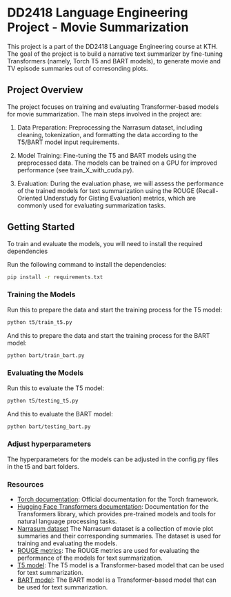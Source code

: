 # DD2418 Language Engineering Project - Movie Summarization

This project is a part of the DD2418 Language Engineering course at KTH. The goal of the project is to build a narrative text summarizer by fine-tuning Transformers (namely, Torch T5 and BART models), to generate movie and TV episode summaries out of corresonding plots.

## Project Overview

The project focuses on training and evaluating Transformer-based models for movie summarization. The main steps involved in the project are:

1. Data Preparation: Preprocessing the Narrasum dataset, including cleaning, tokenization, and formatting the data according to the T5/BART model input requirements.

2. Model Training: Fine-tuning the T5 and BART models using the preprocessed data. The models can be trained on a GPU for improved performance (see train_X_with_cuda.py).

3. Evaluation: During the evaluation phase, we will assess the performance of the trained models for text summarization using the ROUGE (Recall-Oriented Understudy for Gisting Evaluation) metrics, which are commonly used for evaluating summarization tasks.

## Getting Started
To train and evaluate the models, you will need to install the required dependencies

Run the following command to install the dependencies:
``` bash
pip install -r requirements.txt
```

### Training the Models
Run this to prepare the data and start the training process for the T5 model:

``` bash
python t5/train_t5.py
```

And this to prepare the data and start the training process for the BART model:

``` bash
python bart/train_bart.py
```

### Evaluating the Models
Run this to evaluate the T5 model:

``` bash
python t5/testing_t5.py
```

And this to evaluate the BART model:

``` bash
python bart/testing_bart.py
```

### Adjust hyperparameters
The hyperparameters for the models can be adjusted in the config.py files in the t5 and bart folders.



### Resources
- [Torch documentation](https://pytorch.org/docs/stable/index.html): Official documentation for the Torch framework.
- [Hugging Face Transformers documentation](https://huggingface.co/transformers/): Documentation for the Transformers library, which provides pre-trained models and tools for natural language processing tasks.
- [Narrasum dataset](https://github.com/zhaochaocs/narrasum) The Narrasum dataset is a collection of movie plot summaries and their corresponding summaries. The dataset is used for training and evaluating the models.
- [ROUGE metrics](https://en.wikipedia.org/wiki/ROUGE_(metric)): The ROUGE metrics are used for evaluating the performance of the models for text summarization.
- [T5 model](https://arxiv.org/abs/1910.10683): The T5 model is a Transformer-based model that can be used for text summarization.
- [BART model](https://arxiv.org/abs/1910.13461): The BART model is a Transformer-based model that can be used for text summarization.
